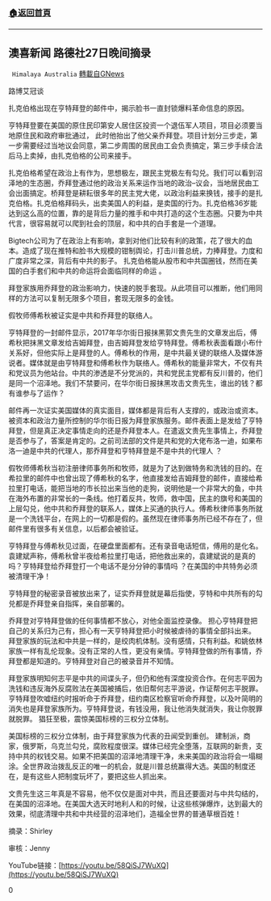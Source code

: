 ###  [:house:返回首頁](https://github.com/ourhimalayas/txt)
---

## 澳喜新闻 路德社27日晚间摘录
` Himalaya Australia` [轉載自GNews](https://gnews.org/zh-hans/473803/)

路博艾冠谈

扎克伯格出现在亨特拜登的邮件中，揭示脸书一直封锁爆料革命信息的原因。

亨特拜登要在美国的原住民印第安人居住区投资一个退伍军人项目，项目必须要当地原住民和政府审批通过， 此时他抬出了他父亲乔拜登。项目计划分三步走，第一步需要经过当地议会同意，第二步周围的居民由工会负责搞定，第三步手续合法后马上卖掉，由扎克伯格的公司来接手。

扎克伯格希望在政治上有作为，思想极左，跟民主党极左有勾兑。我们可以看到沼泽地的生态圈，乔拜登通过他的政治关系来运作当地的政治–议会，当地居民由工会出面搞定。桥拜登是耕耘很多年的民主党大佬，以政治利益来换钱，接手的是扎克伯格。扎克伯格拜码头，出卖美国人的利益，是卖国的行为。扎克伯格36岁能达到这么高的位置，靠的是背后力量的推手和中共打造的这个生态圈。只要为中共代言，很容易就可以爬到社会的顶层，和中共的白手套是一个道理。

Bigtech公司为了在政治上有影响，拿到对他们比较有利的政策，花了很大的血本。造成了现在推特和脸书大规模的钳制舆论，打击川普总统，力捧拜登。力度和广度非常之深，背后有中共的影子。 扎克伯格能从股市和中共国圈钱，然而在美国的白手套们和中共的命运将会面临同样的命运 。

拜登家族用乔拜登的政治影响力，快速的脱手套现。从此项目可以推断，他们用同样的方法可以复制无限多个项目，套现无限多的金钱。

假牧师傅希秋被证实是中共和乔拜登的联络人。

亨特拜登的一封邮件显示，2017年华尔街日报抹黑郭文贵先生的文章发出后，傅希秋把抹黑文章发给吉姆拜登，由吉姆拜登发给亨特拜登。傅希秋表面看跟小布什关系好，但他实际上是拜登的人。傅希秋的作用，是中共最关键的联络人及媒体游说者。媒体就是由亨特拜登和傅希秋作为联络人。傅希秋的能量非常大，不仅有共和党议员为他站台。中共的渗透是不分党派的，共和党民主党都有反川普的，他们是同一个沼泽地。我们不禁要问，在华尔街日报抹黑攻击文贵先生，谁出的钱？都有谁参与了运作？

邮件再一次证实美国媒体的真实面目，媒体都是背后有人支撑的，或政治或资本。被资本和政治力量所控制的华尔街日报为拜登家族服务。邮件表面上是发给了亨特拜登，但是真正决定事情走向的还是乔拜登本人。在遣返文贵先生事情上，乔拜登是否参与了，答案是肯定的。之前司法部的文件是共和党的大佬布洛一迪，如果布洛一迪是中共的代理人，那乔拜登和亨特拜登是不是中共的代理人 ？

假牧师傅希秋当初注册律师事务所和牧师，就是为了达到做特务和洗钱的目的。在希拉里的邮件中也曾出现了傅希秋的名字，他直接发给吉姆拜登的邮件，直接给希拉里打电话，能把当地的市长拉出来当他的走狗，说明他是一个非常大的鱼，中共在海外布置的非常长的一条线。他打着反共，牧师，救中国，民主的旗号和美国的上层勾兑，他中共和乔拜登的联系人，媒体上买通的执行人。傅希秋律师事务所就是一个洗钱平台，在网上的一切都是假的。虽然现在律师事务所已经不存在了，但邮件里有很多有关信息，以后都会被验证。

亨特拜登与傅希秋见过面，在硬盘里面都有。还有录音电话短信，傅用的是化名。袁建斌声称，傅希秋曾半夜给希拉里打电话，把他救出来的，袁建斌说的是真的吗？亨特拜登给乔拜登打一个电话不是分分钟的事情吗 ？在美国的中共特务必须被清理干净！

亨特拜登的秘密录音被放出来了，证实乔拜登就是幕后指使，亨特和中共所有的勾兑都是乔拜登亲自指挥，亲自部署的。

乔拜登对亨特拜登做的任何事情都不放心，对他全面监控录像。 担心亨特拜登把自己的关系归为己有，担心有一天亨特拜登把小时候被虐待的事情全部抖出来。 拜登家族的玩法和中共是一样的，是绞肉机体制。没有感情，只有利益。和姚依林家族一样有乱伦现象。没有正常的人性，更没有亲情。亨特拜登做的所有事情，乔拜登都是知道的。亨特拜登对自己的被录音并不知情。

拜登家族明知何志平是中共的间谍头子，但仍和他有深度投资合作。在何志平因为洗钱和违反海外反腐败法在美国被捕后，依旧帮何志平游说，作证帮何志平脱罪。亨特拜登吹嘘纽约时报听命于乔拜登，纽约南区检察官听命乔拜登，以及叶简明的消失也是拜登家族所为。亨特拜登说，有钱没用，我让他消失就消失，我让你脱罪就脱罪。 猖狂至极，震惊美国标榜的三权分立体制。

美国标榜的三权分立体制，由于拜登家族为代表的丑闻受到重创。 建制派，商家，俄罗斯，乌克兰勾兑，腐败程度很深。媒体已经完全堕落，互联网的新贵，支持中共的权钱交易。如果不把美国的沼泽地清理干净，未来美国的政治将会一塌糊涂。全世界政治拨乱反正的唯一的机会，就是川普总统赢得大选。美国的制度还在，是有这些人把制度玩坏了，要把这些人抓出来。

文贵先生这三年真是不容易，他不仅仅是面对中共，而且还要面对与中共勾结的，在美国的沼泽地。在美国大选天时地利人和的时候，让这些核弹爆炸，达到最大的效果，彻底清理中共和中共经营的沼泽地们，造福全世界的普通草根百姓！

摘录：Shirley

审核：Jenny

YouTube链接：[https://youtu.be/58QiSJ7WuXQ](https://youtu.be/58QiSJ7WuXQ)

0
